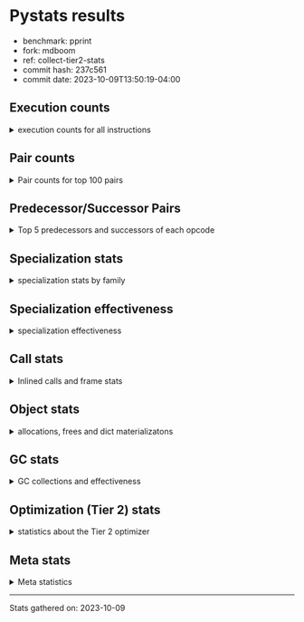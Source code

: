 
# Pystats results

- benchmark: pprint
- fork: mdboom
- ref: collect-tier2-stats
- commit hash: 237c561
- commit date: 2023-10-09T13:50:19-04:00

## Execution counts

<details>
<summary> execution counts for all instructions </summary>

|Name | Count | Self | Cumulative | Miss ratio | 
|---|---:|---:|---:|---:|
| LOAD_FAST | 3,402,006,240 | 19.2% | 19.2% |  |
| STORE_FAST | 1,596,002,880 | 9.0% | 28.3% |  |
| LOAD_GLOBAL_BUILTIN | 1,428,001,980 | 8.1% | 36.3% |  |
| LOAD_CONST | 1,170,002,100 | 6.6% | 43.0% |  |
| POP_JUMP_IF_FALSE | 1,074,001,620 | 6.1% | 49.0% |  |
| TO_BOOL_BOOL | 978,000,900 | 5.5% | 54.6% |  |
| LOAD_FAST_LOAD_FAST | 846,001,980 | 4.8% | 59.3% |  |
| RETURN_VALUE | 528,000,420 | 3.0% | 62.3% |  |
| POP_JUMP_IF_TRUE | 486,000,360 | 2.7% | 65.1% |  |
| CALL_BUILTIN_FAST | 468,000,780 | 2.6% | 67.7% |  |
| CALL_BUILTIN_O | 426,000,420 | 2.4% | 70.1% |  |
| RESUME_CHECK | 414,000,840 | 2.3% | 72.5% |  |
| CALL_PY_EXACT_ARGS | 288,000,600 | 1.6% | 74.1% |  |
| LOAD_ATTR_METHOD_WITH_VALUES | 282,000,660 | 1.6% | 75.7% |  |
| POP_TOP | 276,000,720 | 1.6% | 77.3% |  |
| BUILD_TUPLE | 270,000,120 | 1.5% | 78.8% |  |
| LOAD_ATTR | 252,062,300 | 1.4% | 80.2% |  |
| LOAD_GLOBAL_MODULE | 234,000,380 | 1.3% | 81.5% |  |
| UNPACK_SEQUENCE_TUPLE | 234,000,060 | 1.3% | 82.9% |  |
| CONTAINS_OP | 216,000,420 | 1.2% | 84.1% |  |
| ENTER_EXECUTOR | 197,999,940 | 1.1% | 85.2% |  |
| PUSH_NULL | 192,000,780 | 1.1% | 86.3% |  |
| IS_OP | 180,000,120 | 1.0% | 87.3% |  |
| LOAD_ATTR_INSTANCE_VALUE | 174,000,420 | 1.0% | 88.3% |  |
| CALL_TYPE_1 | 144,000,180 | 0.8% | 89.1% |  |
| INTERPRETER_EXIT | 126,000,120 | 0.7% | 89.8% |  |
| LOAD_ATTR_METHOD_NO_DICT | 96,000,240 | 0.5% | 90.4% |  |
| EXTENDED_ARG | 90,000,120 | 0.5% | 90.9% |  |
| FOR_ITER_LIST | 84,436,840 | 0.5% | 91.3% | 27.4% |
| CALL_METHOD_DESCRIPTOR_O | 78,000,240 | 0.4% | 91.8% |  |
| RETURN_CONST | 78,000,180 | 0.4% | 92.2% |  |
| CALL | 72,018,520 | 0.4% | 92.6% |  |
| BINARY_OP | 72,018,000 | 0.4% | 93.0% |  |
| BINARY_OP_ADD_INT | 72,000,360 | 0.4% | 93.4% |  |
| DELETE_SUBSCR | 72,000,180 | 0.4% | 93.9% |  |
| STORE_SUBSCR_DICT | 72,000,180 | 0.4% | 94.3% |  |
| GET_ITER | 72,000,120 | 0.4% | 94.7% |  |
| BUILD_LIST | 72,000,120 | 0.4% | 95.1% |  |
| TO_BOOL_NONE | 72,000,120 | 0.4% | 95.5% |  |
| COPY | 72,000,060 | 0.4% | 95.9% |  |
| FORMAT_SIMPLE | 72,000,000 | 0.4% | 96.3% |  |
| CONVERT_VALUE | 72,000,000 | 0.4% | 96.7% |  |
| BINARY_SUBSCR_TUPLE_INT | 72,000,000 | 0.4% | 97.1% |  |
| STORE_ATTR_SLOT | 72,000,000 | 0.4% | 97.5% |  |
| COMPARE_OP_INT | 60,000,240 | 0.3% | 97.9% |  |
| TO_BOOL | 54,013,220 | 0.3% | 98.2% |  |
| CALL_LEN | 42,000,060 | 0.2% | 98.4% |  |
| FOR_ITER_TUPLE | 36,436,000 | 0.2% | 98.6% | 63.5% |
| JUMP_FORWARD | 36,000,180 | 0.2% | 98.8% |  |
| BUILD_STRING | 36,000,000 | 0.2% | 99.0% |  |
| LOAD_ATTR_SLOT | 36,000,000 | 0.2% | 99.2% |  |
| STORE_FAST_STORE_FAST | 24,000,120 | 0.1% | 99.4% |  |
| CALL_METHOD_DESCRIPTOR_NOARGS | 24,000,120 | 0.1% | 99.5% |  |
| NOP | 18,000,240 | 0.1% | 99.6% |  |
| TO_BOOL_LIST | 18,000,120 | 0.1% | 99.7% |  |
| CALL_KW | 18,000,000 | 0.1% | 99.8% |  |
| UNPACK_SEQUENCE_TWO_TUPLE | 18,000,000 | 0.1% | 99.9% |  |
| BINARY_OP_SUBTRACT_INT | 12,000,300 | 0.1% | 100.0% |  |
| LOAD_ATTR_METHOD_LAZY_DICT | 6,000,180 | 0.0% | 100.0% |  |
| LOAD_DEREF | 240 | 0.0% | 100.0% |  |
| LOAD_GLOBAL | 220 | 0.0% | 100.0% |  |
| LOAD_ATTR_MODULE | 200 | 0.0% | 100.0% |  |
| CALL_FUNCTION_EX | 120 | 0.0% | 100.0% |  |
| COPY_FREE_VARS | 120 | 0.0% | 100.0% |  |
| BINARY_OP_SUBTRACT_FLOAT | 120 | 0.0% | 100.0% |  |
| CHECK_EXC_MATCH | 60 | 0.0% | 100.0% |  |
| POP_EXCEPT | 60 | 0.0% | 100.0% |  |
| PUSH_EXC_INFO | 60 | 0.0% | 100.0% |  |
| BUILD_MAP | 60 | 0.0% | 100.0% |  |
| COMPARE_OP | 60 | 0.0% | 100.0% |  |
| JUMP_BACKWARD | 60 | 0.0% | 100.0% |  |
| POP_JUMP_IF_NONE | 60 | 0.0% | 100.0% |  |
| BINARY_OP_ADD_UNICODE | 60 | 0.0% | 100.0% |  |
| CALL_METHOD_DESCRIPTOR_FAST | 60 | 0.0% | 100.0% |  |
| LOAD_ATTR_NONDESCRIPTOR_WITH_VALUES | 60 | 0.0% | 100.0% |  |
| STORE_SUBSCR | 20 | 0.0% | 100.0% |  |


</details>

## Pair counts

<details>
<summary> Pair counts for top 100 pairs </summary>

|Pair | Count | Self | Cumulative | 
|---|---:|---:|---:|
| LOAD_GLOBAL_BUILTIN LOAD_FAST | 906,001,320 | 5.1% | 5.1% |
| STORE_FAST LOAD_FAST | 792,001,560 | 4.5% | 9.6% |
| LOAD_FAST LOAD_GLOBAL_BUILTIN | 522,000,600 | 3.0% | 12.6% |
| TO_BOOL_BOOL POP_JUMP_IF_FALSE | 510,000,660 | 2.9% | 15.4% |
| POP_JUMP_IF_FALSE LOAD_GLOBAL_BUILTIN | 486,000,360 | 2.7% | 18.2% |
| STORE_FAST STORE_FAST | 456,000,000 | 2.6% | 20.8% |
| LOAD_FAST TO_BOOL_BOOL | 402,000,280 | 2.3% | 23.0% |
| TO_BOOL_BOOL POP_JUMP_IF_TRUE | 396,000,120 | 2.2% | 25.3% |
| LOAD_FAST CALL_BUILTIN_O | 390,000,420 | 2.2% | 27.5% |
| POP_JUMP_IF_FALSE LOAD_FAST | 372,000,840 | 2.1% | 29.6% |
| CALL_BUILTIN_FAST TO_BOOL_BOOL | 342,000,480 | 1.9% | 31.5% |
| LOAD_GLOBAL_BUILTIN CALL_BUILTIN_FAST | 342,000,480 | 1.9% | 33.5% |
| LOAD_FAST LOAD_CONST | 324,000,540 | 1.8% | 35.3% |
| LOAD_CONST LOAD_CONST | 306,000,240 | 1.7% | 37.0% |
| CALL_PY_EXACT_ARGS RESUME_CHECK | 288,000,600 | 1.6% | 38.6% |
| LOAD_FAST LOAD_ATTR_METHOD_WITH_VALUES | 282,000,620 | 1.6% | 40.2% |
| POP_TOP LOAD_FAST | 270,000,420 | 1.5% | 41.8% |
| BUILD_TUPLE RETURN_VALUE | 270,000,120 | 1.5% | 43.3% |
| RETURN_VALUE RETURN_VALUE | 234,000,060 | 1.3% | 44.6% |
| RETURN_VALUE UNPACK_SEQUENCE_TUPLE | 234,000,060 | 1.3% | 45.9% |
| UNPACK_SEQUENCE_TUPLE STORE_FAST | 228,000,000 | 1.3% | 47.2% |
| CONTAINS_OP POP_JUMP_IF_FALSE | 216,000,420 | 1.2% | 48.5% |
| LOAD_ATTR_METHOD_WITH_VALUES LOAD_FAST_LOAD_FAST | 198,000,660 | 1.1% | 49.6% |
| LOAD_CONST STORE_FAST | 198,000,540 | 1.1% | 50.7% |
| LOAD_FAST_LOAD_FAST LOAD_FAST_LOAD_FAST | 198,000,240 | 1.1% | 51.8% |
| LOAD_FAST_LOAD_FAST CALL_PY_EXACT_ARGS | 198,000,220 | 1.1% | 52.9% |
| POP_JUMP_IF_TRUE LOAD_FAST | 198,000,120 | 1.1% | 54.1% |
| POP_JUMP_IF_TRUE ENTER_EXECUTOR | 197,999,940 | 1.1% | 55.2% |
| LOAD_FAST PUSH_NULL | 192,000,540 | 1.1% | 56.3% |
| PUSH_NULL LOAD_FAST | 192,000,240 | 1.1% | 57.3% |
| CALL_BUILTIN_O POP_TOP | 192,000,120 | 1.1% | 58.4% |
| LOAD_ATTR IS_OP | 180,000,120 | 1.0% | 59.4% |
| LOAD_GLOBAL_BUILTIN LOAD_ATTR | 180,000,120 | 1.0% | 60.5% |
| STORE_FAST LOAD_GLOBAL_BUILTIN | 168,000,180 | 1.0% | 61.4% |
| LOAD_ATTR_INSTANCE_VALUE TO_BOOL_BOOL | 162,000,120 | 0.9% | 62.3% |
| LOAD_CONST BUILD_TUPLE | 162,000,000 | 0.9% | 63.2% |
| CALL_BUILTIN_O LOAD_CONST | 162,000,000 | 0.9% | 64.2% |
| LOAD_FAST LOAD_ATTR_INSTANCE_VALUE | 156,000,320 | 0.9% | 65.0% |
| RESUME_CHECK LOAD_FAST | 144,000,360 | 0.8% | 65.9% |
| RESUME_CHECK LOAD_GLOBAL_BUILTIN | 144,000,300 | 0.8% | 66.7% |
| LOAD_FAST CALL_TYPE_1 | 144,000,160 | 0.8% | 67.5% |
| LOAD_FAST LOAD_GLOBAL_MODULE | 144,000,120 | 0.8% | 68.3% |
| CALL_TYPE_1 STORE_FAST | 144,000,120 | 0.8% | 69.1% |
| LOAD_GLOBAL_MODULE CONTAINS_OP | 144,000,120 | 0.8% | 69.9% |
| IS_OP POP_JUMP_IF_FALSE | 144,000,000 | 0.8% | 70.7% |
| CALL_BUILTIN_FAST STORE_FAST | 126,000,300 | 0.7% | 71.5% |
| CACHE RESUME_CHECK | 126,000,120 | 0.7% | 72.2% |
| LOAD_CONST CALL_BUILTIN_FAST | 126,000,120 | 0.7% | 72.9% |
| LOAD_FAST CALL_PY_EXACT_ARGS | 90,000,240 | 0.5% | 73.4% |
| EXTENDED_ARG POP_JUMP_IF_FALSE | 90,000,120 | 0.5% | 73.9% |
| LOAD_FAST_LOAD_FAST LOAD_FAST | 84,000,360 | 0.5% | 74.4% |
| LOAD_FAST LOAD_FAST_LOAD_FAST | 84,000,000 | 0.5% | 74.9% |
| LOAD_ATTR_METHOD_WITH_VALUES LOAD_FAST | 84,000,000 | 0.5% | 75.3% |
| LOAD_FAST CALL_METHOD_DESCRIPTOR_O | 78,000,120 | 0.4% | 75.8% |
| LOAD_FAST LOAD_ATTR | 72,000,340 | 0.4% | 76.2% |
| LOAD_FAST_LOAD_FAST CONTAINS_OP | 72,000,300 | 0.4% | 76.6% |
| CALL_BUILTIN_O STORE_FAST | 72,000,300 | 0.4% | 77.0% |
| LOAD_CONST LOAD_FAST_LOAD_FAST | 72,000,240 | 0.4% | 77.4% |
| LOAD_CONST BINARY_OP_ADD_INT | 72,000,240 | 0.4% | 77.8% |
| POP_JUMP_IF_FALSE LOAD_CONST | 72,000,240 | 0.4% | 78.2% |
| STORE_FAST LOAD_CONST | 72,000,240 | 0.4% | 78.6% |
| LOAD_ATTR STORE_FAST | 72,000,180 | 0.4% | 79.0% |
| LOAD_FAST_LOAD_FAST DELETE_SUBSCR | 72,000,180 | 0.4% | 79.4% |
| BINARY_OP_ADD_INT STORE_FAST | 72,000,180 | 0.4% | 79.8% |
| LOAD_FAST_LOAD_FAST STORE_SUBSCR_DICT | 72,000,160 | 0.4% | 80.2% |
| BINARY_OP LOAD_FAST_LOAD_FAST | 72,000,120 | 0.4% | 80.7% |
| BUILD_LIST STORE_FAST | 72,000,120 | 0.4% | 81.1% |
| LOAD_CONST LOAD_ATTR_METHOD_NO_DICT | 72,000,120 | 0.4% | 81.5% |
| LOAD_FAST GET_ITER | 72,000,120 | 0.4% | 81.9% |
| LOAD_FAST TO_BOOL_NONE | 72,000,120 | 0.4% | 82.3% |
| LOAD_FAST_LOAD_FAST BUILD_TUPLE | 72,000,120 | 0.4% | 82.7% |
| POP_JUMP_IF_FALSE LOAD_FAST_LOAD_FAST | 72,000,120 | 0.4% | 83.1% |
| STORE_FAST BUILD_LIST | 72,000,120 | 0.4% | 83.5% |
| CALL_METHOD_DESCRIPTOR_O BINARY_OP | 72,000,120 | 0.4% | 83.9% |
| LOAD_ATTR_METHOD_NO_DICT LOAD_FAST | 72,000,120 | 0.4% | 84.3% |
| STORE_SUBSCR_DICT LOAD_CONST | 72,000,120 | 0.4% | 84.7% |
| TO_BOOL_BOOL EXTENDED_ARG | 72,000,120 | 0.4% | 85.1% |
| TO_BOOL_NONE POP_JUMP_IF_FALSE | 72,000,120 | 0.4% | 85.5% |
| POP_JUMP_IF_FALSE POP_TOP | 72,000,060 | 0.4% | 85.9% |
| CONVERT_VALUE FORMAT_SIMPLE | 72,000,000 | 0.4% | 86.4% |
| COPY TO_BOOL_BOOL | 72,000,000 | 0.4% | 86.8% |
| LOAD_CONST BINARY_SUBSCR_TUPLE_INT | 72,000,000 | 0.4% | 87.2% |
| LOAD_FAST CONVERT_VALUE | 72,000,000 | 0.4% | 87.6% |
| LOAD_FAST COPY | 72,000,000 | 0.4% | 88.0% |
| LOAD_FAST_LOAD_FAST STORE_ATTR_SLOT | 72,000,000 | 0.4% | 88.4% |
| RETURN_CONST INTERPRETER_EXIT | 72,000,000 | 0.4% | 88.8% |
| BINARY_SUBSCR_TUPLE_INT CALL | 72,000,000 | 0.4% | 89.2% |
| LOAD_GLOBAL_MODULE LOAD_FAST | 72,000,000 | 0.4% | 89.6% |
| RESUME_CHECK LOAD_FAST_LOAD_FAST | 72,000,000 | 0.4% | 90.0% |
| STORE_ATTR_SLOT RETURN_CONST | 72,000,000 | 0.4% | 90.4% |
| ENTER_EXECUTOR LOAD_FAST_LOAD_FAST | 59,999,880 | 0.3% | 90.8% |
| FOR_ITER_LIST STORE_FAST | 54,218,500 | 0.3% | 91.1% |
| DELETE_SUBSCR LOAD_FAST | 54,000,120 | 0.3% | 91.4% |
| RETURN_VALUE INTERPRETER_EXIT | 54,000,120 | 0.3% | 91.7% |
| POP_JUMP_IF_TRUE LOAD_CONST | 54,000,120 | 0.3% | 92.0% |
| LOAD_FAST TO_BOOL | 54,000,020 | 0.3% | 92.3% |
| TO_BOOL POP_JUMP_IF_TRUE | 54,000,000 | 0.3% | 92.6% |
| ENTER_EXECUTOR LOAD_GLOBAL_BUILTIN | 54,000,000 | 0.3% | 92.9% |
| GET_ITER FOR_ITER_LIST | 52,473,080 | 0.3% | 93.2% |
| COMPARE_OP_INT POP_JUMP_IF_FALSE | 42,000,240 | 0.2% | 93.4% |


</details>

## Predecessor/Successor Pairs

<details>
<summary> Top 5 predecessors and successors of each opcode </summary>

### CACHE

<details>
<summary> Successors and predecessors for CACHE </summary>

|Successors | Count | Percentage | 
|---|---:|---:|
| RESUME_CHECK | 126,000,120 | 100.0% |


</details>

### CHECK_EXC_MATCH

<details>
<summary> Successors and predecessors for CHECK_EXC_MATCH </summary>

|Predecessors | Count | Percentage | 
|---|---:|---:|
| LOAD_GLOBAL_BUILTIN | 60 | 100.0% |

|Successors | Count | Percentage | 
|---|---:|---:|
| POP_JUMP_IF_FALSE | 60 | 100.0% |


</details>

### DELETE_SUBSCR

<details>
<summary> Successors and predecessors for DELETE_SUBSCR </summary>

|Predecessors | Count | Percentage | 
|---|---:|---:|
| LOAD_FAST_LOAD_FAST | 72,000,180 | 100.0% |

|Successors | Count | Percentage | 
|---|---:|---:|
| LOAD_FAST | 54,000,120 | 75.0% |
| LOAD_CONST | 18,000,000 | 25.0% |
| RETURN_CONST | 60 | 0.0% |


</details>

### FORMAT_SIMPLE

<details>
<summary> Successors and predecessors for FORMAT_SIMPLE </summary>

|Predecessors | Count | Percentage | 
|---|---:|---:|
| CONVERT_VALUE | 72,000,000 | 100.0% |

|Successors | Count | Percentage | 
|---|---:|---:|
| BUILD_STRING | 36,000,000 | 50.0% |
| LOAD_CONST | 36,000,000 | 50.0% |


</details>

### GET_ITER

<details>
<summary> Successors and predecessors for GET_ITER </summary>

|Predecessors | Count | Percentage | 
|---|---:|---:|
| LOAD_FAST | 72,000,120 | 100.0% |

|Successors | Count | Percentage | 
|---|---:|---:|
| FOR_ITER_LIST | 52,473,080 | 72.9% |
| FOR_ITER_TUPLE | 19,527,040 | 27.1% |


</details>

### INTERPRETER_EXIT

<details>
<summary> Successors and predecessors for INTERPRETER_EXIT </summary>

|Predecessors | Count | Percentage | 
|---|---:|---:|
| RETURN_CONST | 72,000,000 | 57.1% |
| RETURN_VALUE | 54,000,120 | 42.9% |


</details>

### NOP

<details>
<summary> Successors and predecessors for NOP </summary>

|Predecessors | Count | Percentage | 
|---|---:|---:|
| RESUME_CHECK | 18,000,000 | 100.0% |
| POP_TOP | 120 | 0.0% |
| STORE_FAST | 120 | 0.0% |

|Successors | Count | Percentage | 
|---|---:|---:|
| LOAD_FAST | 18,000,000 | 100.0% |
| LOAD_DEREF | 120 | 0.0% |
| LOAD_GLOBAL_BUILTIN | 100 | 0.0% |
| LOAD_GLOBAL | 20 | 0.0% |


</details>

### POP_EXCEPT

<details>
<summary> Successors and predecessors for POP_EXCEPT </summary>

|Predecessors | Count | Percentage | 
|---|---:|---:|
| STORE_FAST | 60 | 100.0% |

|Successors | Count | Percentage | 
|---|---:|---:|
| JUMP_BACKWARD | 60 | 100.0% |


</details>

### POP_TOP

<details>
<summary> Successors and predecessors for POP_TOP </summary>

|Predecessors | Count | Percentage | 
|---|---:|---:|
| CALL_BUILTIN_O | 192,000,120 | 69.6% |
| POP_JUMP_IF_FALSE | 72,000,060 | 26.1% |
| RETURN_CONST | 6,000,180 | 2.2% |
| CALL_METHOD_DESCRIPTOR_O | 6,000,120 | 2.2% |
| CALL | 240 | 0.0% |

|Successors | Count | Percentage | 
|---|---:|---:|
| LOAD_FAST | 270,000,420 | 97.8% |
| RETURN_CONST | 6,000,060 | 2.2% |
| NOP | 120 | 0.0% |
| LOAD_CONST | 60 | 0.0% |
| LOAD_FAST_LOAD_FAST | 60 | 0.0% |


</details>

### PUSH_EXC_INFO

<details>
<summary> Successors and predecessors for PUSH_EXC_INFO </summary>

|Predecessors | Count | Percentage | 
|---|---:|---:|
| ENTER_EXECUTOR | 60 | 100.0% |

|Successors | Count | Percentage | 
|---|---:|---:|
| LOAD_GLOBAL_BUILTIN | 40 | 66.7% |
| LOAD_GLOBAL | 20 | 33.3% |


</details>

### PUSH_NULL

<details>
<summary> Successors and predecessors for PUSH_NULL </summary>

|Predecessors | Count | Percentage | 
|---|---:|---:|
| LOAD_FAST | 192,000,540 | 100.0% |
| LOAD_DEREF | 120 | 0.0% |
| LOAD_ATTR_MODULE | 80 | 0.0% |
| LOAD_ATTR | 40 | 0.0% |

|Successors | Count | Percentage | 
|---|---:|---:|
| LOAD_FAST | 192,000,240 | 100.0% |
| CALL | 480 | 0.0% |
| LOAD_FAST_LOAD_FAST | 60 | 0.0% |


</details>

### RETURN_VALUE

<details>
<summary> Successors and predecessors for RETURN_VALUE </summary>

|Predecessors | Count | Percentage | 
|---|---:|---:|
| BUILD_TUPLE | 270,000,120 | 51.1% |
| RETURN_VALUE | 234,000,060 | 44.3% |
| COMPARE_OP_INT | 18,000,000 | 3.4% |
| LOAD_FAST | 6,000,180 | 1.1% |
| CALL_METHOD_DESCRIPTOR_NOARGS | 60 | 0.0% |

|Successors | Count | Percentage | 
|---|---:|---:|
| RETURN_VALUE | 234,000,060 | 44.3% |
| UNPACK_SEQUENCE_TUPLE | 234,000,060 | 44.3% |
| INTERPRETER_EXIT | 54,000,120 | 10.2% |
| STORE_FAST | 6,000,060 | 1.1% |
| LOAD_GLOBAL | 80 | 0.0% |


</details>

### STORE_SUBSCR

<details>
<summary> Successors and predecessors for STORE_SUBSCR </summary>

|Predecessors | Count | Percentage | 
|---|---:|---:|
| LOAD_FAST_LOAD_FAST | 20 | 100.0% |

|Successors | Count | Percentage | 
|---|---:|---:|
| STORE_SUBSCR_DICT | 20 | 100.0% |


</details>

### TO_BOOL

<details>
<summary> Successors and predecessors for TO_BOOL </summary>

|Predecessors | Count | Percentage | 
|---|---:|---:|
| LOAD_FAST | 54,000,020 | 100.0% |
| TO_BOOL | 13,200 | 0.0% |

|Successors | Count | Percentage | 
|---|---:|---:|
| POP_JUMP_IF_TRUE | 54,000,000 | 100.0% |
| TO_BOOL | 13,200 | 0.0% |
| TO_BOOL_BOOL | 20 | 0.0% |


</details>

### BINARY_OP

<details>
<summary> Successors and predecessors for BINARY_OP </summary>

|Predecessors | Count | Percentage | 
|---|---:|---:|
| CALL_METHOD_DESCRIPTOR_O | 72,000,120 | 100.0% |
| BINARY_OP | 17,640 | 0.0% |
| LOAD_FAST | 120 | 0.0% |
| LOAD_CONST | 60 | 0.0% |
| LOAD_FAST_LOAD_FAST | 40 | 0.0% |

|Successors | Count | Percentage | 
|---|---:|---:|
| LOAD_FAST_LOAD_FAST | 72,000,120 | 100.0% |
| BINARY_OP | 17,640 | 0.0% |
| BINARY_OP_ADD_INT | 80 | 0.0% |
| BINARY_OP_ADD_UNICODE | 60 | 0.0% |
| BINARY_OP_SUBTRACT_INT | 60 | 0.0% |


</details>

### BUILD_LIST

<details>
<summary> Successors and predecessors for BUILD_LIST </summary>

|Predecessors | Count | Percentage | 
|---|---:|---:|
| STORE_FAST | 72,000,120 | 100.0% |

|Successors | Count | Percentage | 
|---|---:|---:|
| STORE_FAST | 72,000,120 | 100.0% |


</details>

### BUILD_MAP

<details>
<summary> Successors and predecessors for BUILD_MAP </summary>

|Predecessors | Count | Percentage | 
|---|---:|---:|
| LOAD_CONST | 60 | 100.0% |

|Successors | Count | Percentage | 
|---|---:|---:|
| LOAD_CONST | 60 | 100.0% |


</details>

### BUILD_STRING

<details>
<summary> Successors and predecessors for BUILD_STRING </summary>

|Predecessors | Count | Percentage | 
|---|---:|---:|
| FORMAT_SIMPLE | 36,000,000 | 100.0% |

|Successors | Count | Percentage | 
|---|---:|---:|
| CALL_BUILTIN_O | 36,000,000 | 100.0% |


</details>

### BUILD_TUPLE

<details>
<summary> Successors and predecessors for BUILD_TUPLE </summary>

|Predecessors | Count | Percentage | 
|---|---:|---:|
| LOAD_CONST | 162,000,000 | 60.0% |
| LOAD_FAST_LOAD_FAST | 72,000,120 | 26.7% |
| CALL | 36,000,000 | 13.3% |

|Successors | Count | Percentage | 
|---|---:|---:|
| RETURN_VALUE | 270,000,120 | 100.0% |


</details>

### CALL

<details>
<summary> Successors and predecessors for CALL </summary>

|Predecessors | Count | Percentage | 
|---|---:|---:|
| BINARY_SUBSCR_TUPLE_INT | 72,000,000 | 100.0% |
| CALL | 17,780 | 0.0% |
| PUSH_NULL | 480 | 0.0% |
| LOAD_CONST | 80 | 0.0% |
| LOAD_FAST | 60 | 0.0% |

|Successors | Count | Percentage | 
|---|---:|---:|
| BUILD_TUPLE | 36,000,000 | 50.0% |
| LOAD_GLOBAL_MODULE | 36,000,000 | 50.0% |
| CALL | 17,780 | 0.0% |
| POP_TOP | 240 | 0.0% |
| STORE_FAST | 180 | 0.0% |


</details>

### CALL_FUNCTION_EX

<details>
<summary> Successors and predecessors for CALL_FUNCTION_EX </summary>

|Predecessors | Count | Percentage | 
|---|---:|---:|
| LOAD_FAST | 120 | 100.0% |

|Successors | Count | Percentage | 
|---|---:|---:|
| COPY_FREE_VARS | 120 | 100.0% |


</details>

### CALL_KW

<details>
<summary> Successors and predecessors for CALL_KW </summary>

|Predecessors | Count | Percentage | 
|---|---:|---:|
| LOAD_CONST | 18,000,000 | 100.0% |

|Successors | Count | Percentage | 
|---|---:|---:|
| STORE_FAST | 18,000,000 | 100.0% |


</details>

### COMPARE_OP

<details>
<summary> Successors and predecessors for COMPARE_OP </summary>

|Predecessors | Count | Percentage | 
|---|---:|---:|
| LOAD_CONST | 60 | 100.0% |

|Successors | Count | Percentage | 
|---|---:|---:|
| COMPARE_OP_INT | 60 | 100.0% |


</details>

### CONTAINS_OP

<details>
<summary> Successors and predecessors for CONTAINS_OP </summary>

|Predecessors | Count | Percentage | 
|---|---:|---:|
| LOAD_GLOBAL_MODULE | 144,000,120 | 66.7% |
| LOAD_FAST_LOAD_FAST | 72,000,300 | 33.3% |

|Successors | Count | Percentage | 
|---|---:|---:|
| POP_JUMP_IF_FALSE | 216,000,420 | 100.0% |


</details>

### CONVERT_VALUE

<details>
<summary> Successors and predecessors for CONVERT_VALUE </summary>

|Predecessors | Count | Percentage | 
|---|---:|---:|
| LOAD_FAST | 72,000,000 | 100.0% |

|Successors | Count | Percentage | 
|---|---:|---:|
| FORMAT_SIMPLE | 72,000,000 | 100.0% |


</details>

### COPY

<details>
<summary> Successors and predecessors for COPY </summary>

|Predecessors | Count | Percentage | 
|---|---:|---:|
| LOAD_FAST | 72,000,000 | 100.0% |
| BINARY_OP_ADD_INT | 60 | 0.0% |

|Successors | Count | Percentage | 
|---|---:|---:|
| TO_BOOL_BOOL | 72,000,000 | 100.0% |
| STORE_FAST_STORE_FAST | 60 | 0.0% |


</details>

### COPY_FREE_VARS

<details>
<summary> Successors and predecessors for COPY_FREE_VARS </summary>

|Predecessors | Count | Percentage | 
|---|---:|---:|
| CALL_FUNCTION_EX | 120 | 100.0% |

|Successors | Count | Percentage | 
|---|---:|---:|
| RESUME_CHECK | 120 | 100.0% |


</details>

### ENTER_EXECUTOR

<details>
<summary> Successors and predecessors for ENTER_EXECUTOR </summary>

|Predecessors | Count | Percentage | 
|---|---:|---:|
| POP_JUMP_IF_TRUE | 197,999,940 | 100.0% |

|Successors | Count | Percentage | 
|---|---:|---:|
| LOAD_FAST_LOAD_FAST | 59,999,880 | 30.3% |
| LOAD_GLOBAL_BUILTIN | 54,000,000 | 27.3% |
| FOR_ITER_LIST | 31,527,400 | 15.9% |
| LOAD_FAST | 18,000,000 | 9.1% |
| LOAD_ATTR_INSTANCE_VALUE | 18,000,000 | 9.1% |


</details>

### EXTENDED_ARG

<details>
<summary> Successors and predecessors for EXTENDED_ARG </summary>

|Predecessors | Count | Percentage | 
|---|---:|---:|
| TO_BOOL_BOOL | 72,000,120 | 80.0% |
| IS_OP | 18,000,000 | 20.0% |

|Successors | Count | Percentage | 
|---|---:|---:|
| POP_JUMP_IF_FALSE | 90,000,120 | 100.0% |


</details>

### IS_OP

<details>
<summary> Successors and predecessors for IS_OP </summary>

|Predecessors | Count | Percentage | 
|---|---:|---:|
| LOAD_ATTR | 180,000,120 | 100.0% |

|Successors | Count | Percentage | 
|---|---:|---:|
| POP_JUMP_IF_FALSE | 144,000,000 | 80.0% |
| POP_JUMP_IF_TRUE | 18,000,120 | 10.0% |
| EXTENDED_ARG | 18,000,000 | 10.0% |


</details>

### JUMP_BACKWARD

<details>
<summary> Successors and predecessors for JUMP_BACKWARD </summary>

|Predecessors | Count | Percentage | 
|---|---:|---:|
| POP_EXCEPT | 60 | 100.0% |

|Successors | Count | Percentage | 
|---|---:|---:|
| LOAD_FAST | 60 | 100.0% |


</details>

### JUMP_FORWARD

<details>
<summary> Successors and predecessors for JUMP_FORWARD </summary>

|Predecessors | Count | Percentage | 
|---|---:|---:|
| STORE_FAST | 36,000,120 | 100.0% |
| LOAD_FAST | 60 | 0.0% |

|Successors | Count | Percentage | 
|---|---:|---:|
| LOAD_GLOBAL_BUILTIN | 18,000,120 | 50.0% |
| LOAD_FAST | 18,000,000 | 50.0% |
| LOAD_FAST_LOAD_FAST | 60 | 0.0% |


</details>

### LOAD_ATTR

<details>
<summary> Successors and predecessors for LOAD_ATTR </summary>

|Predecessors | Count | Percentage | 
|---|---:|---:|
| LOAD_GLOBAL_BUILTIN | 180,000,120 | 71.4% |
| LOAD_FAST | 72,000,340 | 28.6% |
| LOAD_ATTR | 61,620 | 0.0% |
| LOAD_GLOBAL_MODULE | 80 | 0.0% |
| CALL_TYPE_1 | 60 | 0.0% |

|Successors | Count | Percentage | 
|---|---:|---:|
| IS_OP | 180,000,120 | 71.4% |
| STORE_FAST | 72,000,180 | 28.6% |
| LOAD_ATTR | 61,620 | 0.0% |
| LOAD_ATTR_MODULE | 80 | 0.0% |
| LOAD_CONST | 60 | 0.0% |


</details>

### LOAD_CONST

<details>
<summary> Successors and predecessors for LOAD_CONST </summary>

|Predecessors | Count | Percentage | 
|---|---:|---:|
| LOAD_FAST | 324,000,540 | 27.7% |
| LOAD_CONST | 306,000,240 | 26.2% |
| CALL_BUILTIN_O | 162,000,000 | 13.8% |
| POP_JUMP_IF_FALSE | 72,000,240 | 6.2% |
| STORE_FAST | 72,000,240 | 6.2% |

|Successors | Count | Percentage | 
|---|---:|---:|
| LOAD_CONST | 306,000,240 | 26.2% |
| STORE_FAST | 198,000,540 | 16.9% |
| BUILD_TUPLE | 162,000,000 | 13.8% |
| CALL_BUILTIN_FAST | 126,000,120 | 10.8% |
| LOAD_FAST_LOAD_FAST | 72,000,240 | 6.2% |


</details>

### LOAD_DEREF

<details>
<summary> Successors and predecessors for LOAD_DEREF </summary>

|Predecessors | Count | Percentage | 
|---|---:|---:|
| NOP | 120 | 50.0% |
| STORE_FAST | 120 | 50.0% |

|Successors | Count | Percentage | 
|---|---:|---:|
| PUSH_NULL | 120 | 50.0% |
| STORE_FAST | 120 | 50.0% |


</details>

### LOAD_FAST

<details>
<summary> Successors and predecessors for LOAD_FAST </summary>

|Predecessors | Count | Percentage | 
|---|---:|---:|
| LOAD_GLOBAL_BUILTIN | 906,001,320 | 26.6% |
| STORE_FAST | 792,001,560 | 23.3% |
| POP_JUMP_IF_FALSE | 372,000,840 | 10.9% |
| POP_TOP | 270,000,420 | 7.9% |
| POP_JUMP_IF_TRUE | 198,000,120 | 5.8% |

|Successors | Count | Percentage | 
|---|---:|---:|
| LOAD_GLOBAL_BUILTIN | 522,000,600 | 15.3% |
| TO_BOOL_BOOL | 402,000,280 | 11.8% |
| CALL_BUILTIN_O | 390,000,420 | 11.5% |
| LOAD_CONST | 324,000,540 | 9.5% |
| LOAD_ATTR_METHOD_WITH_VALUES | 282,000,620 | 8.3% |


</details>

### LOAD_FAST_LOAD_FAST

<details>
<summary> Successors and predecessors for LOAD_FAST_LOAD_FAST </summary>

|Predecessors | Count | Percentage | 
|---|---:|---:|
| LOAD_ATTR_METHOD_WITH_VALUES | 198,000,660 | 23.4% |
| LOAD_FAST_LOAD_FAST | 198,000,240 | 23.4% |
| LOAD_FAST | 84,000,000 | 9.9% |
| LOAD_CONST | 72,000,240 | 8.5% |
| BINARY_OP | 72,000,120 | 8.5% |

|Successors | Count | Percentage | 
|---|---:|---:|
| LOAD_FAST_LOAD_FAST | 198,000,240 | 23.4% |
| CALL_PY_EXACT_ARGS | 198,000,220 | 23.4% |
| LOAD_FAST | 84,000,360 | 9.9% |
| CONTAINS_OP | 72,000,300 | 8.5% |
| DELETE_SUBSCR | 72,000,180 | 8.5% |


</details>

### LOAD_GLOBAL

<details>
<summary> Successors and predecessors for LOAD_GLOBAL </summary>

|Predecessors | Count | Percentage | 
|---|---:|---:|
| RETURN_VALUE | 80 | 36.4% |
| RESUME_CHECK | 60 | 27.3% |
| NOP | 20 | 9.1% |
| PUSH_EXC_INFO | 20 | 9.1% |
| STORE_FAST_STORE_FAST | 20 | 9.1% |

|Successors | Count | Percentage | 
|---|---:|---:|
| LOAD_GLOBAL_MODULE | 100 | 45.5% |
| LOAD_GLOBAL_BUILTIN | 80 | 36.4% |
| LOAD_ATTR | 40 | 18.2% |


</details>

### POP_JUMP_IF_FALSE

<details>
<summary> Successors and predecessors for POP_JUMP_IF_FALSE </summary>

|Predecessors | Count | Percentage | 
|---|---:|---:|
| TO_BOOL_BOOL | 510,000,660 | 47.5% |
| CONTAINS_OP | 216,000,420 | 20.1% |
| IS_OP | 144,000,000 | 13.4% |
| EXTENDED_ARG | 90,000,120 | 8.4% |
| TO_BOOL_NONE | 72,000,120 | 6.7% |

|Successors | Count | Percentage | 
|---|---:|---:|
| LOAD_GLOBAL_BUILTIN | 486,000,360 | 45.3% |
| LOAD_FAST | 372,000,840 | 34.6% |
| LOAD_CONST | 72,000,240 | 6.7% |
| LOAD_FAST_LOAD_FAST | 72,000,120 | 6.7% |
| POP_TOP | 72,000,060 | 6.7% |


</details>

### POP_JUMP_IF_NONE

<details>
<summary> Successors and predecessors for POP_JUMP_IF_NONE </summary>

|Predecessors | Count | Percentage | 
|---|---:|---:|
| LOAD_FAST | 60 | 100.0% |

|Successors | Count | Percentage | 
|---|---:|---:|
| LOAD_CONST | 60 | 100.0% |


</details>

### POP_JUMP_IF_TRUE

<details>
<summary> Successors and predecessors for POP_JUMP_IF_TRUE </summary>

|Predecessors | Count | Percentage | 
|---|---:|---:|
| TO_BOOL_BOOL | 396,000,120 | 81.5% |
| TO_BOOL | 54,000,000 | 11.1% |
| IS_OP | 18,000,120 | 3.7% |
| TO_BOOL_LIST | 18,000,120 | 3.7% |

|Successors | Count | Percentage | 
|---|---:|---:|
| LOAD_FAST | 198,000,120 | 40.7% |
| ENTER_EXECUTOR | 197,999,940 | 40.7% |
| LOAD_CONST | 54,000,120 | 11.1% |
| LOAD_GLOBAL_BUILTIN | 36,000,120 | 7.4% |
| RETURN_CONST | 60 | 0.0% |


</details>

### RETURN_CONST

<details>
<summary> Successors and predecessors for RETURN_CONST </summary>

|Predecessors | Count | Percentage | 
|---|---:|---:|
| STORE_ATTR_SLOT | 72,000,000 | 92.3% |
| POP_TOP | 6,000,060 | 7.7% |
| DELETE_SUBSCR | 60 | 0.0% |
| POP_JUMP_IF_TRUE | 60 | 0.0% |

|Successors | Count | Percentage | 
|---|---:|---:|
| INTERPRETER_EXIT | 72,000,000 | 92.3% |
| POP_TOP | 6,000,180 | 7.7% |


</details>

### STORE_FAST

<details>
<summary> Successors and predecessors for STORE_FAST </summary>

|Predecessors | Count | Percentage | 
|---|---:|---:|
| STORE_FAST | 456,000,000 | 28.6% |
| UNPACK_SEQUENCE_TUPLE | 228,000,000 | 14.3% |
| LOAD_CONST | 198,000,540 | 12.4% |
| CALL_TYPE_1 | 144,000,120 | 9.0% |
| CALL_BUILTIN_FAST | 126,000,300 | 7.9% |

|Successors | Count | Percentage | 
|---|---:|---:|
| LOAD_FAST | 792,001,560 | 49.6% |
| STORE_FAST | 456,000,000 | 28.6% |
| LOAD_GLOBAL_BUILTIN | 168,000,180 | 10.5% |
| LOAD_CONST | 72,000,240 | 4.5% |
| BUILD_LIST | 72,000,120 | 4.5% |


</details>

### STORE_FAST_STORE_FAST

<details>
<summary> Successors and predecessors for STORE_FAST_STORE_FAST </summary>

|Predecessors | Count | Percentage | 
|---|---:|---:|
| UNPACK_SEQUENCE_TWO_TUPLE | 18,000,000 | 75.0% |
| UNPACK_SEQUENCE_TUPLE | 6,000,060 | 25.0% |
| COPY | 60 | 0.0% |

|Successors | Count | Percentage | 
|---|---:|---:|
| LOAD_FAST | 18,000,000 | 75.0% |
| STORE_FAST | 6,000,060 | 25.0% |
| LOAD_GLOBAL_BUILTIN | 40 | 0.0% |
| LOAD_GLOBAL | 20 | 0.0% |


</details>

### BINARY_OP_ADD_INT

<details>
<summary> Successors and predecessors for BINARY_OP_ADD_INT </summary>

|Predecessors | Count | Percentage | 
|---|---:|---:|
| LOAD_CONST | 72,000,240 | 100.0% |
| BINARY_OP | 80 | 0.0% |
| LOAD_ATTR_INSTANCE_VALUE | 40 | 0.0% |

|Successors | Count | Percentage | 
|---|---:|---:|
| STORE_FAST | 72,000,180 | 100.0% |
| COPY | 60 | 0.0% |
| LOAD_FAST_LOAD_FAST | 60 | 0.0% |
| CALL_PY_EXACT_ARGS | 40 | 0.0% |
| CALL | 20 | 0.0% |


</details>

### BINARY_OP_ADD_UNICODE

<details>
<summary> Successors and predecessors for BINARY_OP_ADD_UNICODE </summary>

|Predecessors | Count | Percentage | 
|---|---:|---:|
| BINARY_OP | 60 | 100.0% |

|Successors | Count | Percentage | 
|---|---:|---:|
| STORE_FAST | 60 | 100.0% |


</details>

### BINARY_OP_SUBTRACT_FLOAT

<details>
<summary> Successors and predecessors for BINARY_OP_SUBTRACT_FLOAT </summary>

|Predecessors | Count | Percentage | 
|---|---:|---:|
| LOAD_FAST | 80 | 66.7% |
| BINARY_OP | 40 | 33.3% |

|Successors | Count | Percentage | 
|---|---:|---:|
| STORE_FAST | 120 | 100.0% |


</details>

### BINARY_OP_SUBTRACT_INT

<details>
<summary> Successors and predecessors for BINARY_OP_SUBTRACT_INT </summary>

|Predecessors | Count | Percentage | 
|---|---:|---:|
| LOAD_FAST | 12,000,160 | 100.0% |
| LOAD_FAST_LOAD_FAST | 80 | 0.0% |
| BINARY_OP | 60 | 0.0% |

|Successors | Count | Percentage | 
|---|---:|---:|
| STORE_FAST | 6,000,180 | 50.0% |
| LOAD_FAST | 6,000,060 | 50.0% |
| LOAD_CONST | 60 | 0.0% |


</details>

### BINARY_SUBSCR_TUPLE_INT

<details>
<summary> Successors and predecessors for BINARY_SUBSCR_TUPLE_INT </summary>

|Predecessors | Count | Percentage | 
|---|---:|---:|
| LOAD_CONST | 72,000,000 | 100.0% |

|Successors | Count | Percentage | 
|---|---:|---:|
| CALL | 72,000,000 | 100.0% |


</details>

### CALL_BUILTIN_FAST

<details>
<summary> Successors and predecessors for CALL_BUILTIN_FAST </summary>

|Predecessors | Count | Percentage | 
|---|---:|---:|
| LOAD_GLOBAL_BUILTIN | 342,000,480 | 73.1% |
| LOAD_CONST | 126,000,120 | 26.9% |
| LOAD_FAST | 140 | 0.0% |
| CALL | 40 | 0.0% |

|Successors | Count | Percentage | 
|---|---:|---:|
| TO_BOOL_BOOL | 342,000,480 | 73.1% |
| STORE_FAST | 126,000,300 | 26.9% |


</details>

### CALL_BUILTIN_O

<details>
<summary> Successors and predecessors for CALL_BUILTIN_O </summary>

|Predecessors | Count | Percentage | 
|---|---:|---:|
| LOAD_FAST | 390,000,420 | 91.5% |
| BUILD_STRING | 36,000,000 | 8.5% |

|Successors | Count | Percentage | 
|---|---:|---:|
| POP_TOP | 192,000,120 | 45.1% |
| LOAD_CONST | 162,000,000 | 38.0% |
| STORE_FAST | 72,000,300 | 16.9% |


</details>

### CALL_LEN

<details>
<summary> Successors and predecessors for CALL_LEN </summary>

|Predecessors | Count | Percentage | 
|---|---:|---:|
| LOAD_FAST | 42,000,060 | 100.0% |

|Successors | Count | Percentage | 
|---|---:|---:|
| LOAD_CONST | 36,000,000 | 85.7% |
| LOAD_FAST | 6,000,060 | 14.3% |


</details>

### CALL_METHOD_DESCRIPTOR_FAST

<details>
<summary> Successors and predecessors for CALL_METHOD_DESCRIPTOR_FAST </summary>

|Predecessors | Count | Percentage | 
|---|---:|---:|
| LOAD_CONST | 40 | 66.7% |
| CALL | 20 | 33.3% |

|Successors | Count | Percentage | 
|---|---:|---:|
| STORE_FAST | 60 | 100.0% |


</details>

### CALL_METHOD_DESCRIPTOR_NOARGS

<details>
<summary> Successors and predecessors for CALL_METHOD_DESCRIPTOR_NOARGS </summary>

|Predecessors | Count | Percentage | 
|---|---:|---:|
| LOAD_ATTR_METHOD_NO_DICT | 24,000,060 | 100.0% |
| LOAD_ATTR_METHOD_LAZY_DICT | 40 | 0.0% |
| CALL | 20 | 0.0% |

|Successors | Count | Percentage | 
|---|---:|---:|
| LOAD_GLOBAL_MODULE | 18,000,000 | 75.0% |
| LOAD_FAST | 6,000,060 | 25.0% |
| RETURN_VALUE | 60 | 0.0% |


</details>

### CALL_METHOD_DESCRIPTOR_O

<details>
<summary> Successors and predecessors for CALL_METHOD_DESCRIPTOR_O </summary>

|Predecessors | Count | Percentage | 
|---|---:|---:|
| LOAD_FAST | 78,000,120 | 100.0% |
| LOAD_CONST | 80 | 0.0% |
| CALL | 40 | 0.0% |

|Successors | Count | Percentage | 
|---|---:|---:|
| BINARY_OP | 72,000,120 | 92.3% |
| POP_TOP | 6,000,120 | 7.7% |


</details>

### CALL_PY_EXACT_ARGS

<details>
<summary> Successors and predecessors for CALL_PY_EXACT_ARGS </summary>

|Predecessors | Count | Percentage | 
|---|---:|---:|
| LOAD_FAST_LOAD_FAST | 198,000,220 | 68.7% |
| LOAD_FAST | 90,000,240 | 31.3% |
| CALL | 60 | 0.0% |
| LOAD_CONST | 40 | 0.0% |
| BINARY_OP_ADD_INT | 40 | 0.0% |

|Successors | Count | Percentage | 
|---|---:|---:|
| RESUME_CHECK | 288,000,600 | 100.0% |


</details>

### CALL_TYPE_1

<details>
<summary> Successors and predecessors for CALL_TYPE_1 </summary>

|Predecessors | Count | Percentage | 
|---|---:|---:|
| LOAD_FAST | 144,000,160 | 100.0% |
| CALL | 20 | 0.0% |

|Successors | Count | Percentage | 
|---|---:|---:|
| STORE_FAST | 144,000,120 | 100.0% |
| LOAD_ATTR | 60 | 0.0% |


</details>

### COMPARE_OP_INT

<details>
<summary> Successors and predecessors for COMPARE_OP_INT </summary>

|Predecessors | Count | Percentage | 
|---|---:|---:|
| LOAD_CONST | 36,000,120 | 60.0% |
| LOAD_ATTR_SLOT | 18,000,000 | 30.0% |
| LOAD_FAST | 6,000,060 | 10.0% |
| COMPARE_OP | 60 | 0.0% |

|Successors | Count | Percentage | 
|---|---:|---:|
| POP_JUMP_IF_FALSE | 42,000,240 | 70.0% |
| RETURN_VALUE | 18,000,000 | 30.0% |


</details>

### FOR_ITER_LIST

<details>
<summary> Successors and predecessors for FOR_ITER_LIST </summary>

|Predecessors | Count | Percentage | 
|---|---:|---:|
| GET_ITER | 52,473,080 | 62.1% |
| ENTER_EXECUTOR | 31,527,400 | 37.3% |
| FOR_ITER_TUPLE | 436,360 | 0.5% |

|Successors | Count | Percentage | 
|---|---:|---:|
| STORE_FAST | 54,218,500 | 64.2% |
| UNPACK_SEQUENCE_TWO_TUPLE | 18,000,000 | 21.3% |
| LOAD_FAST_LOAD_FAST | 11,781,980 | 14.0% |
| FOR_ITER_TUPLE | 436,360 | 0.5% |


</details>

### FOR_ITER_TUPLE

<details>
<summary> Successors and predecessors for FOR_ITER_TUPLE </summary>

|Predecessors | Count | Percentage | 
|---|---:|---:|
| GET_ITER | 19,527,040 | 53.6% |
| ENTER_EXECUTOR | 16,472,600 | 45.2% |
| FOR_ITER_LIST | 436,360 | 1.2% |

|Successors | Count | Percentage | 
|---|---:|---:|
| STORE_FAST | 29,781,500 | 81.7% |
| LOAD_FAST_LOAD_FAST | 6,218,140 | 17.1% |
| FOR_ITER_LIST | 436,360 | 1.2% |


</details>

### LOAD_ATTR_INSTANCE_VALUE

<details>
<summary> Successors and predecessors for LOAD_ATTR_INSTANCE_VALUE </summary>

|Predecessors | Count | Percentage | 
|---|---:|---:|
| LOAD_FAST | 156,000,320 | 89.7% |
| ENTER_EXECUTOR | 18,000,000 | 10.3% |
| LOAD_ATTR | 60 | 0.0% |
| LOAD_FAST_LOAD_FAST | 40 | 0.0% |

|Successors | Count | Percentage | 
|---|---:|---:|
| TO_BOOL_BOOL | 162,000,120 | 93.1% |
| LOAD_FAST | 12,000,180 | 6.9% |
| LOAD_CONST | 60 | 0.0% |
| BINARY_OP_ADD_INT | 40 | 0.0% |
| BINARY_OP | 20 | 0.0% |


</details>

### LOAD_ATTR_METHOD_LAZY_DICT

<details>
<summary> Successors and predecessors for LOAD_ATTR_METHOD_LAZY_DICT </summary>

|Predecessors | Count | Percentage | 
|---|---:|---:|
| LOAD_FAST | 6,000,120 | 100.0% |
| LOAD_ATTR | 60 | 0.0% |

|Successors | Count | Percentage | 
|---|---:|---:|
| LOAD_FAST | 6,000,000 | 100.0% |
| LOAD_CONST | 120 | 0.0% |
| CALL_METHOD_DESCRIPTOR_NOARGS | 40 | 0.0% |
| CALL | 20 | 0.0% |


</details>

### LOAD_ATTR_METHOD_NO_DICT

<details>
<summary> Successors and predecessors for LOAD_ATTR_METHOD_NO_DICT </summary>

|Predecessors | Count | Percentage | 
|---|---:|---:|
| LOAD_CONST | 72,000,120 | 75.0% |
| LOAD_FAST | 18,000,000 | 18.7% |
| LOAD_FAST_LOAD_FAST | 6,000,060 | 6.3% |
| LOAD_ATTR_NONDESCRIPTOR_WITH_VALUES | 40 | 0.0% |
| LOAD_ATTR | 20 | 0.0% |

|Successors | Count | Percentage | 
|---|---:|---:|
| LOAD_FAST | 72,000,120 | 75.0% |
| CALL_METHOD_DESCRIPTOR_NOARGS | 24,000,060 | 25.0% |
| LOAD_GLOBAL_BUILTIN | 40 | 0.0% |
| LOAD_GLOBAL | 20 | 0.0% |


</details>

### LOAD_ATTR_METHOD_WITH_VALUES

<details>
<summary> Successors and predecessors for LOAD_ATTR_METHOD_WITH_VALUES </summary>

|Predecessors | Count | Percentage | 
|---|---:|---:|
| LOAD_FAST | 282,000,620 | 100.0% |
| LOAD_ATTR | 40 | 0.0% |

|Successors | Count | Percentage | 
|---|---:|---:|
| LOAD_FAST_LOAD_FAST | 198,000,660 | 70.2% |
| LOAD_FAST | 84,000,000 | 29.8% |


</details>

### LOAD_ATTR_MODULE

<details>
<summary> Successors and predecessors for LOAD_ATTR_MODULE </summary>

|Predecessors | Count | Percentage | 
|---|---:|---:|
| LOAD_GLOBAL_MODULE | 120 | 60.0% |
| LOAD_ATTR | 80 | 40.0% |

|Successors | Count | Percentage | 
|---|---:|---:|
| STORE_FAST | 120 | 60.0% |
| PUSH_NULL | 80 | 40.0% |


</details>

### LOAD_ATTR_NONDESCRIPTOR_WITH_VALUES

<details>
<summary> Successors and predecessors for LOAD_ATTR_NONDESCRIPTOR_WITH_VALUES </summary>

|Predecessors | Count | Percentage | 
|---|---:|---:|
| LOAD_FAST | 40 | 66.7% |
| LOAD_ATTR | 20 | 33.3% |

|Successors | Count | Percentage | 
|---|---:|---:|
| LOAD_ATTR_METHOD_NO_DICT | 40 | 66.7% |
| LOAD_ATTR | 20 | 33.3% |


</details>

### LOAD_ATTR_SLOT

<details>
<summary> Successors and predecessors for LOAD_ATTR_SLOT </summary>

|Predecessors | Count | Percentage | 
|---|---:|---:|
| LOAD_FAST | 36,000,000 | 100.0% |

|Successors | Count | Percentage | 
|---|---:|---:|
| LOAD_FAST | 18,000,000 | 50.0% |
| COMPARE_OP_INT | 18,000,000 | 50.0% |


</details>

### LOAD_GLOBAL_BUILTIN

<details>
<summary> Successors and predecessors for LOAD_GLOBAL_BUILTIN </summary>

|Predecessors | Count | Percentage | 
|---|---:|---:|
| LOAD_FAST | 522,000,600 | 36.6% |
| POP_JUMP_IF_FALSE | 486,000,360 | 34.0% |
| STORE_FAST | 168,000,180 | 11.8% |
| RESUME_CHECK | 144,000,300 | 10.1% |
| ENTER_EXECUTOR | 54,000,000 | 3.8% |

|Successors | Count | Percentage | 
|---|---:|---:|
| LOAD_FAST | 906,001,320 | 63.4% |
| CALL_BUILTIN_FAST | 342,000,480 | 23.9% |
| LOAD_ATTR | 180,000,120 | 12.6% |
| CHECK_EXC_MATCH | 60 | 0.0% |


</details>

### LOAD_GLOBAL_MODULE

<details>
<summary> Successors and predecessors for LOAD_GLOBAL_MODULE </summary>

|Predecessors | Count | Percentage | 
|---|---:|---:|
| LOAD_FAST | 144,000,120 | 61.5% |
| RESUME_CHECK | 36,000,120 | 15.4% |
| CALL | 36,000,000 | 15.4% |
| CALL_METHOD_DESCRIPTOR_NOARGS | 18,000,000 | 7.7% |
| LOAD_GLOBAL | 100 | 0.0% |

|Successors | Count | Percentage | 
|---|---:|---:|
| CONTAINS_OP | 144,000,120 | 61.5% |
| LOAD_FAST | 72,000,000 | 30.8% |
| LOAD_CONST | 18,000,000 | 7.7% |
| LOAD_ATTR_MODULE | 120 | 0.0% |
| LOAD_ATTR | 80 | 0.0% |


</details>

### RESUME_CHECK

<details>
<summary> Successors and predecessors for RESUME_CHECK </summary>

|Predecessors | Count | Percentage | 
|---|---:|---:|
| CALL_PY_EXACT_ARGS | 288,000,600 | 69.6% |
| CACHE | 126,000,120 | 30.4% |
| COPY_FREE_VARS | 120 | 0.0% |

|Successors | Count | Percentage | 
|---|---:|---:|
| LOAD_FAST | 144,000,360 | 34.8% |
| LOAD_GLOBAL_BUILTIN | 144,000,300 | 34.8% |
| LOAD_FAST_LOAD_FAST | 72,000,000 | 17.4% |
| LOAD_GLOBAL_MODULE | 36,000,120 | 8.7% |
| NOP | 18,000,000 | 4.3% |


</details>

### STORE_ATTR_SLOT

<details>
<summary> Successors and predecessors for STORE_ATTR_SLOT </summary>

|Predecessors | Count | Percentage | 
|---|---:|---:|
| LOAD_FAST_LOAD_FAST | 72,000,000 | 100.0% |

|Successors | Count | Percentage | 
|---|---:|---:|
| RETURN_CONST | 72,000,000 | 100.0% |


</details>

### STORE_SUBSCR_DICT

<details>
<summary> Successors and predecessors for STORE_SUBSCR_DICT </summary>

|Predecessors | Count | Percentage | 
|---|---:|---:|
| LOAD_FAST_LOAD_FAST | 72,000,160 | 100.0% |
| STORE_SUBSCR | 20 | 0.0% |

|Successors | Count | Percentage | 
|---|---:|---:|
| LOAD_CONST | 72,000,120 | 100.0% |
| LOAD_FAST | 60 | 0.0% |


</details>

### TO_BOOL_BOOL

<details>
<summary> Successors and predecessors for TO_BOOL_BOOL </summary>

|Predecessors | Count | Percentage | 
|---|---:|---:|
| LOAD_FAST | 402,000,280 | 41.1% |
| CALL_BUILTIN_FAST | 342,000,480 | 35.0% |
| LOAD_ATTR_INSTANCE_VALUE | 162,000,120 | 16.6% |
| COPY | 72,000,000 | 7.4% |
| TO_BOOL | 20 | 0.0% |

|Successors | Count | Percentage | 
|---|---:|---:|
| POP_JUMP_IF_FALSE | 510,000,660 | 52.1% |
| POP_JUMP_IF_TRUE | 396,000,120 | 40.5% |
| EXTENDED_ARG | 72,000,120 | 7.4% |


</details>

### TO_BOOL_LIST

<details>
<summary> Successors and predecessors for TO_BOOL_LIST </summary>

|Predecessors | Count | Percentage | 
|---|---:|---:|
| LOAD_FAST | 18,000,120 | 100.0% |

|Successors | Count | Percentage | 
|---|---:|---:|
| POP_JUMP_IF_TRUE | 18,000,120 | 100.0% |


</details>

### TO_BOOL_NONE

<details>
<summary> Successors and predecessors for TO_BOOL_NONE </summary>

|Predecessors | Count | Percentage | 
|---|---:|---:|
| LOAD_FAST | 72,000,120 | 100.0% |

|Successors | Count | Percentage | 
|---|---:|---:|
| POP_JUMP_IF_FALSE | 72,000,120 | 100.0% |


</details>

### UNPACK_SEQUENCE_TUPLE

<details>
<summary> Successors and predecessors for UNPACK_SEQUENCE_TUPLE </summary>

|Predecessors | Count | Percentage | 
|---|---:|---:|
| RETURN_VALUE | 234,000,060 | 100.0% |

|Successors | Count | Percentage | 
|---|---:|---:|
| STORE_FAST | 228,000,000 | 97.4% |
| STORE_FAST_STORE_FAST | 6,000,060 | 2.6% |


</details>

### UNPACK_SEQUENCE_TWO_TUPLE

<details>
<summary> Successors and predecessors for UNPACK_SEQUENCE_TWO_TUPLE </summary>

|Predecessors | Count | Percentage | 
|---|---:|---:|
| FOR_ITER_LIST | 18,000,000 | 100.0% |

|Successors | Count | Percentage | 
|---|---:|---:|
| STORE_FAST_STORE_FAST | 18,000,000 | 100.0% |


</details>


</details>

## Specialization stats

<details>
<summary> specialization stats by family </summary>

### BINARY_OP

<details>
<summary> specialization stats for BINARY_OP family </summary>

|Kind | Count | Ratio | 
|---|---:|---:|
|     deferred | 72,000,180 | 46.1% |
|          hit | 84,000,840 | 53.8% |

| | Count | Ratio | 
|---|---:|---:|
| Success | 200 | 1.1% |
| Failure | 17,620 | 98.9% |

|Failure kind | Count | Ratio | 
|---|---:|---:|
| remainder | 17,600 | 99.9% |
| multiply different types | 20 | 0.1% |


</details>

### BINARY_SUBSCR

<details>
<summary> specialization stats for BINARY_SUBSCR family </summary>

|Kind | Count | Ratio | 
|---|---:|---:|
|          hit | 72,000,000 | 100.0% |


</details>

### CALL

<details>
<summary> specialization stats for CALL family </summary>

|Kind | Count | Ratio | 
|---|---:|---:|
|     deferred | 72,000,540 | 4.7% |
|          hit | 1,470,002,460 | 95.3% |

| | Count | Ratio | 
|---|---:|---:|
| Success | 200 | 1.1% |
| Failure | 17,780 | 98.9% |

|Failure kind | Count | Ratio | 
|---|---:|---:|
| no dict | 17,600 | 99.0% |
| cfunc noargs | 120 | 0.7% |
| other | 40 | 0.2% |
| class no vectorcall | 20 | 0.1% |


</details>

### COMPARE_OP

<details>
<summary> specialization stats for COMPARE_OP family </summary>

|Kind | Count | Ratio | 
|---|---:|---:|
|          hit | 60,000,240 | 100.0% |

| | Count | Ratio | 
|---|---:|---:|
| Success | 60 | 100.0% |
| Failure | 0 | 0.0% |


</details>

### FOR_ITER

<details>
<summary> specialization stats for FOR_ITER family </summary>

|Kind | Count | Ratio | 
|---|---:|---:|
|        deopt | 872,720 | 0.7% |
|          hit | 74,618,320 | 61.7% |
|         miss | 46,254,520 | 38.3% |

| | Count | Ratio | 
|---|---:|---:|
| Success | 872,720 | 100.0% |
| Failure | 0 | 0.0% |


</details>

### JUMP_BACKWARD

<details>
<summary> specialization stats for JUMP_BACKWARD family </summary>


</details>

### LOAD_ATTR

<details>
<summary> specialization stats for LOAD_ATTR family </summary>

|Kind | Count | Ratio | 
|---|---:|---:|
|     deferred | 252,000,400 | 29.8% |
|          hit | 594,001,760 | 70.2% |

| | Count | Ratio | 
|---|---:|---:|
| Success | 280 | 0.5% |
| Failure | 61,620 | 99.5% |

|Failure kind | Count | Ratio | 
|---|---:|---:|
| metaclass attribute | 44,000 | 71.4% |
| method | 17,620 | 28.6% |


</details>

### LOAD_GLOBAL

<details>
<summary> specialization stats for LOAD_GLOBAL family </summary>

|Kind | Count | Ratio | 
|---|---:|---:|
|     deferred | 40 | 0.0% |
|          hit | 1,662,002,360 | 100.0% |

| | Count | Ratio | 
|---|---:|---:|
| Success | 180 | 100.0% |
| Failure | 0 | 0.0% |


</details>

### POP_JUMP_IF_FALSE

<details>
<summary> specialization stats for POP_JUMP_IF_FALSE family </summary>


</details>

### POP_JUMP_IF_NONE

<details>
<summary> specialization stats for POP_JUMP_IF_NONE family </summary>


</details>

### POP_JUMP_IF_TRUE

<details>
<summary> specialization stats for POP_JUMP_IF_TRUE family </summary>


</details>

### STORE_ATTR

<details>
<summary> specialization stats for STORE_ATTR family </summary>

|Kind | Count | Ratio | 
|---|---:|---:|
|          hit | 72,000,000 | 100.0% |


</details>

### STORE_SUBSCR

<details>
<summary> specialization stats for STORE_SUBSCR family </summary>

|Kind | Count | Ratio | 
|---|---:|---:|
|          hit | 72,000,180 | 100.0% |

| | Count | Ratio | 
|---|---:|---:|
| Success | 20 | 100.0% |
| Failure | 0 | 0.0% |


</details>

### TO_BOOL

<details>
<summary> specialization stats for TO_BOOL family </summary>

|Kind | Count | Ratio | 
|---|---:|---:|
|     deferred | 54,000,000 | 4.8% |
|          hit | 1,068,001,140 | 95.2% |

| | Count | Ratio | 
|---|---:|---:|
| Success | 20 | 0.2% |
| Failure | 13,200 | 99.8% |

|Failure kind | Count | Ratio | 
|---|---:|---:|
| tuple | 8,800 | 66.7% |
| dict | 4,400 | 33.3% |


</details>

### UNPACK_SEQUENCE

<details>
<summary> specialization stats for UNPACK_SEQUENCE family </summary>

|Kind | Count | Ratio | 
|---|---:|---:|
|          hit | 252,000,060 | 100.0% |


</details>


</details>

## Specialization effectiveness

<details>
<summary> specialization effectiveness </summary>

|Instructions | Count | Ratio | 
|---|---:|---:|
| Basic | 9,732,017,880 | 55.0% |
| Not specialized | 2,056,368,960 | 11.6% |
| Specialized | 5,894,628,200 | 33.3% |

### Deferred by instruction

<details>
<summary> deferred by instruction </summary>

|Name | Count | Ratio | 
|---|---:|---:|
| LOAD_ATTR | 252,000,400 | 56.0% |
| CALL | 72,000,540 | 16.0% |
| BINARY_OP | 72,000,180 | 16.0% |
| TO_BOOL | 54,000,000 | 12.0% |
| LOAD_GLOBAL | 40 | 0.0% |
| BINARY_SLICE | 0 | 0.0% |
| STORE_SLICE | 0 | 0.0% |
| CACHE | 0 | 0.0% |
| BINARY_SUBSCR | 0 | 0.0% |
| CHECK_EXC_MATCH | 0 | 0.0% |


</details>

### Misses by instruction

<details>
<summary> misses by instruction </summary>

|Name | Count | Ratio | 
|---|---:|---:|
| FOR_ITER_LIST | 23,127,440 | 50.0% |
| FOR_ITER_TUPLE | 23,127,080 | 50.0% |
| CACHE | 0 | 0.0% |
| CHECK_EXC_MATCH | 0 | 0.0% |
| DELETE_SUBSCR | 0 | 0.0% |
| FORMAT_SIMPLE | 0 | 0.0% |
| GET_ITER | 0 | 0.0% |
| INTERPRETER_EXIT | 0 | 0.0% |
| NOP | 0 | 0.0% |
| POP_EXCEPT | 0 | 0.0% |


</details>


</details>

## Call stats

<details>
<summary> Inlined calls and frame stats </summary>

| | Count | Ratio | 
|---|---:|---:|
| Calls to PyEval_EvalDefault | 126,000,120 | 30.4% |
| Calls to Python functions inlined | 288,000,720 | 69.6% |
| Calls via PyEval_EvalFrame (total) | 126,000,120 | 30.4% |
| Calls via PyEval_EvalFrame (vector) | 126,000,120 | 30.4% |
| Calls via PyEval_EvalFrame (generator) | 0 | 0.0% |
| Calls via PyEval_EvalFrame (legacy) | 0 | 0.0% |
| Calls via PyEval_EvalFrame (function vectorcall) | 126,000,120 | 30.4% |
| Calls via PyEval_EvalFrame (build class) | 0 | 0.0% |
| Calls via PyEval_EvalFrame (slot) | 18,000,000 | 4.3% |
| Calls via PyEval_EvalFrame (function ex) | 120 | 0.0% |
| Calls via PyEval_EvalFrame (api) | 36,000,000 | 8.7% |
| Calls via PyEval_EvalFrame (method) | 0 | 0.0% |
| Frame objects created | 60 | 0.0% |
| Frames pushed | 606,000,600 | 146.4% |


</details>

## Object stats

<details>
<summary> allocations, frees and dict materializatons </summary>

| | Count | Ratio | 
|---|---:|---:|
| Allocations from freelist | 546,000,560 | 38.7% |
| Frees to freelist | 546,000,480 |  |
| Allocations | 864,001,480 | 61.3% |
| Allocations to 512 bytes | 864,001,300 | 61.3% |
| Allocations to 4 kbytes | 0 | 0.0% |
| Allocations over 4 kbytes | 180 | 0.0% |
| Frees | 936,001,560 |  |
| New values | 0 |  |
| Interpreter increfs | 5,204,111,900 | 57.4% |
| Interpreter decrefs | 6,983,794,220 | 66.9% |
| Increfs | 3,855,899,360 | 42.6% |
| Decrefs | 3,456,218,782 | 33.1% |
| Materialize dict (on request) | 0 |  |
| Materialize dict (new key) | 0 |  |
| Materialize dict (too big) | 0 |  |
| Materialize dict (str subclass) | 0 |  |
| Dematerialize dict | 0 |  |
| Method cache hits | 90,018,034 |  |
| Method cache misses | 6 |  |
| Method cache collisions | 6 |  |
| Method cache dunder hits | 990,044,600 |  |
| Method cache dunder misses | 0 |  |


</details>

## GC stats

<details>
<summary> GC collections and effectiveness </summary>

|Generation | Collections | Objects collected | Object visits | 
|---:|---:|---:|---:|
| 0 | 0 | 0 | 0 |
| 1 | 0 | 0 | 0 |
| 2 | 0 | 0 | 0 |


</details>

## Optimization (Tier 2) stats

<details>
<summary> statistics about the Tier 2 optimizer </summary>

| | Count | Ratio | 
|---|---:|---:|
| Optimization attempts | 0 |  |
| Traces created | 0 |  |
| Traces executed | 197,999,940 |  |
| Uops executed | 9,251,989,500 | 46.73 |
| Trace stack overflow | 0 |  |
| Trace stack underflow | 0 |  |
| Trace too long | 0 |  |
| Trace too short | 0 |  |
| Inner loop found | 0 |  |
| Recursive call | 0 |  |

### Trace length histogram

<details>
<summary> trace length histogram </summary>

|Range | Count | Ratio | 
|---|---:|---:|
| <= 1 | 0 |  |


</details>

### Optimized trace length histogram

<details>
<summary> optimized trace length histogram </summary>

|Range | Count | Ratio | 
|---|---:|---:|
| <= 1 | 0 |  |


</details>

### Trace run length histogram

<details>
<summary> trace run length histogram </summary>

|Range | Count | Ratio | 
|---|---:|---:|
| <= 1 | 0 | 0.0% |
| <= 2 | 48,000,000 | 24.2% |
| <= 4 | 0 | 0.0% |
| <= 8 | 54,000,000 | 27.3% |
| <= 16 | 60 | 0.0% |
| <= 32 | 0 | 0.0% |
| <= 64 | 0 | 0.0% |
| <= 128 | 95,999,880 | 48.5% |


</details>

### Uop execution stats

<details>
<summary> uop execution stats </summary>

|Name | Count | Self | Cumulative | Miss ratio | 
|---|---:|---:|---:|---:|
| _SET_IP | 2,159,997,840 | 23.3% | 23.3% |  |
| LOAD_FAST | 1,439,997,600 | 15.6% | 38.9% |  |
| _GUARD_GLOBALS_VERSION | 497,999,820 | 5.4% | 44.3% |  |
| _GUARD_BUILTINS_VERSION | 407,999,820 | 4.4% | 48.7% |  |
| _LOAD_GLOBAL_BUILTINS | 407,999,820 | 4.4% | 53.1% |  |
| STORE_FAST | 311,999,580 | 3.4% | 56.5% |  |
| _POP_JUMP_IF_TRUE | 251,999,640 | 2.7% | 59.2% |  |
| _GUARD_TYPE_VERSION | 203,999,520 | 2.2% | 61.4% |  |
| _GUARD_DORV_VALUES_INST_ATTR_FROM_DICT | 197,999,640 | 2.1% | 63.6% |  |
| _GUARD_KEYS_VERSION | 197,999,640 | 2.1% | 65.7% |  |
| _LOAD_ATTR_METHOD_WITH_VALUES | 197,999,640 | 2.1% | 67.8% |  |
| RESUME_CHECK | 191,999,760 | 2.1% | 69.9% |  |
| _CHECK_PEP_523 | 191,999,760 | 2.1% | 72.0% |  |
| _CHECK_FUNCTION_EXACT_ARGS | 191,999,760 | 2.1% | 74.1% |  |
| _CHECK_STACK_SPACE | 191,999,760 | 2.1% | 76.1% |  |
| _INIT_CALL_PY_EXACT_ARGS | 191,999,760 | 2.1% | 78.2% |  |
| _PUSH_FRAME | 191,999,760 | 2.1% | 80.3% |  |
| _SAVE_CURRENT_IP | 191,999,760 | 2.1% | 82.4% |  |
| CALL_BUILTIN_FAST | 185,999,940 | 2.0% | 84.4% |  |
| LOAD_CONST | 185,999,880 | 2.0% | 86.4% |  |
| _ITER_CHECK_TUPLE | 156,000,000 | 1.7% | 88.1% | 30.8% |
| _EXIT_TRACE | 149,999,880 | 1.6% | 89.7% |  |
| _POP_JUMP_IF_FALSE | 126,000,000 | 1.4% | 91.1% |  |
| _IS_ITER_EXHAUSTED_TUPLE | 108,000,000 | 1.2% | 92.2% |  |
| TO_BOOL_BOOL | 101,999,760 | 1.1% | 93.3% |  |
| CONTAINS_OP | 95,999,880 | 1.0% | 94.4% |  |
| CALL_TYPE_1 | 90,000,000 | 1.0% | 95.3% |  |
| _LOAD_GLOBAL_MODULE | 90,000,000 | 1.0% | 96.3% |  |
| _ITER_NEXT_TUPLE | 72,000,000 | 0.8% | 97.1% |  |
| POP_TOP | 59,999,880 | 0.6% | 97.7% |  |
| IS_OP | 36,000,000 | 0.4% | 98.1% |  |
| LOAD_ATTR | 36,000,000 | 0.4% | 98.5% |  |
| _ITER_CHECK_LIST | 36,000,000 | 0.4% | 98.9% |  |
| _IS_ITER_EXHAUSTED_LIST | 36,000,000 | 0.4% | 99.3% |  |
| UNPACK_SEQUENCE_TWO_TUPLE | 18,000,000 | 0.2% | 99.5% |  |
| _ITER_NEXT_LIST | 18,000,000 | 0.2% | 99.7% |  |
| CALL_BUILTIN_O | 11,999,760 | 0.1% | 99.8% |  |
| PUSH_NULL | 5,999,880 | 0.1% | 99.9% |  |
| _CHECK_MANAGED_OBJECT_HAS_VALUES | 5,999,880 | 0.1% | 99.9% |  |
| _LOAD_ATTR_INSTANCE_VALUE | 5,999,880 | 0.1% | 100.0% |  |


</details>

### Unsupported opcodes

<details>
<summary> unsupported opcodes </summary>


</details>


</details>

## Meta stats

<details>
<summary> Meta statistics </summary>

| | Count | 
|---|---:|
| Number of data files | 40 |


</details>

---
Stats gathered on: 2023-10-09
